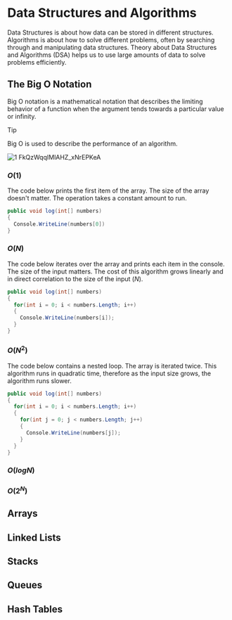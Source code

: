 # Data Structures and Algorithms
Data Structures is about how data can be stored in different structures. Algorithms is about how to solve different problems, often by searching through and manipulating data structures. Theory about Data Structures and Algorithms (DSA) helps us to use large amounts of data to solve problems efficiently.

## The Big O Notation
Big O notation is a mathematical notation that describes the limiting behavior of a function when the argument tends towards a particular value or infinity.

> [!TIP]
> Big O is used to describe the performance of an algorithm.

![1 FkQzWqqIMlAHZ_xNrEPKeA](https://github.com/rohan-bhautoo/Algorithms/assets/47154593/5ac2c1a4-1038-48df-9877-f7fc7c7e7592)

### $O(1)$
The code below prints the first item of the array. The size of the array doesn't matter. The operation takes a constant amount to run.
```c#
public void log(int[] numbers)
{
  Console.WriteLine(numbers[0])
}
```

### $O(N)$
The code below iterates over the array and prints each item in the console. The size of the input matters. The cost of this algorithm grows linearly and in direct correlation to the size of the input ($N$).
```c#
public void log(int[] numbers)
{
  for(int i = 0; i < numbers.Length; i++)
  {
    Console.WriteLine(numbers[i]);
  }
}
```

### $O(N^2)$
The code below contains a nested loop. The array is iterated twice. This algorithm runs in quadratic time, therefore as the input size grows, the algorithm runs slower.
```c#
public void log(int[] numbers)
{
  for(int i = 0; i < numbers.Length; i++)
  {
    for(int j = 0; j < numbers.Length; j++)
    {
      Console.WriteLine(numbers[j]);
    }
  }
}
```

### $O(log N)$

### $O(2^N)$

## Arrays

## Linked Lists

## Stacks

## Queues

## Hash Tables
